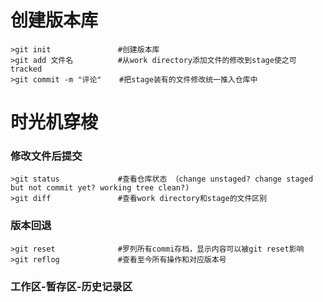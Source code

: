 # 创建版本库
	>git init               #创建版本库  
	>git add 文件名          #从work directory添加文件的修改到stage使之可tracked  
	>git commit -m "评论"    #把stage装有的文件修改统一推入仓库中  
# 时光机穿梭 
### 修改文件后提交
	>git status             #查看仓库状态 （change unstaged? change staged but not commit yet? working tree clean?)
	>git diff               #查看work directory和stage的文件区别
### 版本回退	
	>git reset              #罗列所有commi存档，显示内容可以被git reset影响
	>git reflog             #查看至今所有操作和对应版本号
### 工作区-暂存区-历史记录区
	